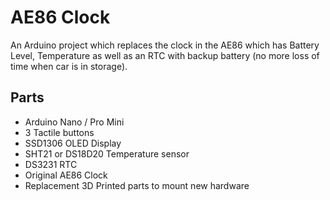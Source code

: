 # AE86 Clock

An Arduino project which replaces the clock in the AE86 which has Battery Level, Temperature as well as an RTC with backup battery (no more loss of time when car is in storage).

## Parts

* Arduino Nano / Pro Mini
* 3 Tactile buttons
* SSD1306 OLED Display
* SHT21 or DS18D20 Temperature sensor
* DS3231 RTC
* Original AE86 Clock
* Replacement 3D Printed parts to mount new hardware

